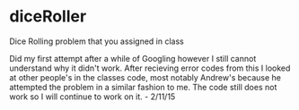 # diceRoller
Dice Rolling problem that you assigned in class

Did my first attempt after a while of Googling however I still cannot understand why it didn't work. After recieving error codes from this I looked at other people's in the classes code, most notably Andrew's because he attempted the problem in a similar fashion to me. The code still does not work so I will continue to work on it. - 2/11/15
